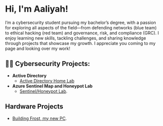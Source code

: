 <h1>Hi, I'm Aaliyah! </h1>
I’m a cybersecurity student pursuing my bachelor’s degree, with a passion for exploring all aspects of the field—from defending networks (blue team) to ethical hacking (red team) and governance, risk, and compliance (GRC). I enjoy learning new skills, tackling challenges, and sharing knowledge through projects that showcase my growth. I appreciate you coming to my page and looking over my work!

<h2>👨‍💻 Cybersecurity Projects:</h2>

- <b>Active Directory</b>
  - [Active Directory Home Lab](https://github.com/alytheanalyst/boink)
- <b>Azure Sentinel Map and Honeypot Lab</b>
  - [Sentinel/Honeypot Lab](https://github.com/alytheanalyst/NewHoneyPotLab).
<h2>Hardware Projects</h2>

- [Building Frost, my new PC](https://github.com/alytheanalyst/Frost).



<!--
**joshmadakor1/joshmadakor1** is a ✨ _special_ ✨ repository because its `README.md` (this file) appears on your GitHub profile.

Here are some ideas to get you started:

- 🔭 I’m currently working on ...
- 🌱 I’m currently learning ...
- 👯 I’m looking to collaborate on ...
- 🤔 I’m looking for help with ...
- 💬 Ask me about ...
- 📫 How to reach me: ...
- 😄 Pronouns: ...
- ⚡ Fun fact: ...
-->
